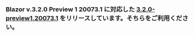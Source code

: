 ### Blazor v.3.2.0 Preview 1 20073.1 に対応した [3.2.0-preview1.20073.1](https://github.com/jsakamoto/self-learning-materials-for-blazor-jp/releases/tag/doc%2F3.2.0-preview1.20073.1) をリリースしています。そちらをご利用ください。